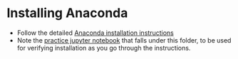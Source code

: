 # Installing Anaconda

* Follow the detailed [Anaconda installation instructions](./Anaconda_Installation.pdf)
* Note the [practice jupyter notebook](practice_nb.ipynb) that falls under this folder, to be used for verifying installation as you go through the instructions.
